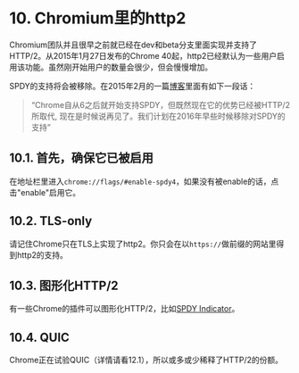 # 10. Chromium里的http2

Chromium团队并且很早之前就已经在dev和beta分支里面实现并支持了HTTP/2。从2015年1月27日发布的Chrome 40起，http2已经默认为一些用户启用该功能。虽然刚开始用户的数量会很少，但会慢慢增加。

SPDY的支持将会被移除。在2015年2月的一篇[博客](http://blog.chromium.org/2015/02/hello-http2-goodbye-spdy-http-is_9.html)里面有如下一段话：

> “Chrome自从6之后就开始支持SPDY，但既然现在它的优势已经被HTTP/2所取代, 现在是时候说再见了。我们计划在2016年早些时候移除对SPDY的支持”

## 10.1. 首先，确保它已被启用

在地址栏里进入`chrome://flags/#enable-spdy4`，如果没有被enable的话，点击"enable"启用它。

## 10.2. TLS-only

请记住Chrome只在TLS上实现了http2。你只会在以`https://`做前缀的网站里得到http2的支持。

## 10.3. 图形化HTTP/2

有一些Chrome的插件可以图形化HTTP/2，比如[SPDY Indicator](https://chrome.google.com/webstore/detail/spdy-indicator/mpbpobfflnpcgagjijhmgnchggcjblin)。

## 10.4. QUIC

Chrome正在试验QUIC（详情请看12.1），所以或多或少稀释了HTTP/2的份额。

